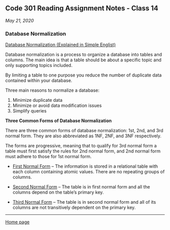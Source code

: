 ## Code 301 Reading Assignment Notes - Class 14

_May 21, 2020_

### Database Normalization

[Database Normalization (Explained in Simple Englist)](https://www.essentialsql.com/get-ready-to-learn-sql-database-normalization-explained-in-simple-english/)

Database normalization is a process to organize a database into tables and columns. The main idea is that a table should be about a specific topic and only supporting topics included. 

By limiting a table to one purpose you reduce the number of duplicate data contained within your database. 

Three main reasons to normalize a database:

1. Minimize duplicate data
2. Minimize or avoid data modification issues
3. Simplify queries

**Three Common Forms of Database Normalization**

There are three common forms of database normalization: 1st, 2nd, and 3rd normal form. They are also abbreviated as 1NF, 2NF, and 3NF respectively. 

The forms are progressive, meaning that to qualify for 3rd normal form a table must first satisfy the rules for 2nd normal form, and 2nd normal form must adhere to those for 1st normal form.

* [First Normal Form](https://www.essentialsql.com/get-ready-to-learn-sql-8-database-first-normal-form-explained-in-simple-english/) – The information is stored in a relational table with each column containing atomic values. There are no repeating groups of columns.

* [Second Normal Form](https://www.essentialsql.com/get-ready-to-learn-sql-10-database-second-normal-form-explained-in-simple-english/) – The table is in first normal form and all the columns depend on the table’s primary key.

* [Third Normal Form](https://www.essentialsql.com/get-ready-to-learn-sql-11-database-third-normal-form-explained-in-simple-english/) – The table is in second normal form and all of its columns are not transitively dependent on the primary key.


---
[Home page](https://marlene-rinker.github.io/reading-notes/)
